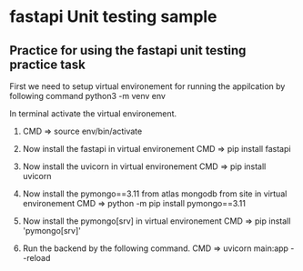 # fastapi Unit testing sample

## Practice for using the fastapi unit testing practice task

First we need to setup virtual environement for running the appilcation by following command
python3 -m venv env

In terminal activate the virtual environement. 
1. CMD  =>    source env/bin/activate

2. Now install the fastapi in virtual environement
    CMD =>  pip install fastapi  

3. Now install the uvicorn in virtual environement
    CMD =>  pip install uvicorn

4. Now install the pymongo==3.11 from atlas mongodb from site in virtual environement
    CMD =>  python -m pip install pymongo==3.11

5. Now install the pymongo[srv] in virtual environement
    CMD =>  pip install 'pymongo[srv]' 

6. Run the backend by the following command.
    CMD =>  uvicorn main:app --reload